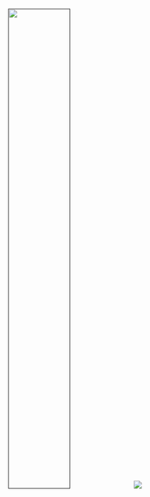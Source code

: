 [<img src="https://github-readme-streak-stats.herokuapp.com/?user=djonatan-mz&theme=dark&hide_border=false" width="50%"/>]()
[<img src="https://komarev.com/ghpvc/?username=djonatan-mz&color=grey"/>]()
